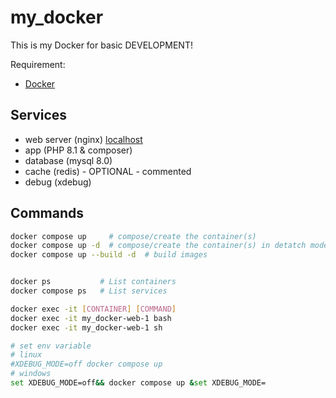 # my_docker

This is my Docker for basic DEVELOPMENT!

Requirement:
- [Docker](https://docs.docker.com/get-docker/)

## Services
 - web server (nginx) [localhost](http://localhost/)
 - app (PHP 8.1 & composer)
 - database (mysql 8.0)
 - cache (redis) -  OPTIONAL - commented
 - debug (xdebug)

## Commands
```bash
docker compose up     # compose/create the container(s)
docker compose up -d  # compose/create the container(s) in detatch mode
docker compose up --build -d  # build images


docker ps           # List containers
docker compose ps   # List services

docker exec -it [CONTAINER] [COMMAND]
docker exec -it my_docker-web-1 bash
docker exec -it my_docker-web-1 sh

# set env variable
# linux
#XDEBUG_MODE=off docker compose up
# windows 
set XDEBUG_MODE=off&& docker compose up &set XDEBUG_MODE=
```


